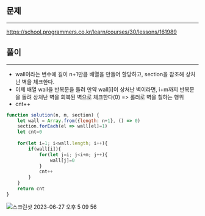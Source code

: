 ## 문제
---
https://school.programmers.co.kr/learn/courses/30/lessons/161989

## 풀이
---
- wall이라는 변수에 길이 n+1만큼 배열을 만들어 할당하고, section을 참조해 상처난 벽을 체크한다.
- 이제 배열 wall을 반복문을 돌려 만약 wall[i]이 상처난 벽이라면, i+m까지 반복문을 돌려 상처난 벽을 회복된 벽으로 체크한다(0) => 롤러로 벽을 칠하는 행위
- cnt++
```jsx
function solution(n, m, section) {
    let wall = Array.from({length: n+1}, () => 0)
    section.forEach(el => wall[el]=1)
    let cnt=0
    
    for(let i=1; i<wall.length; i++){
        if(wall[i]){
            for(let j=i; j<i+m; j++){
                wall[j]=0
            }
            cnt++
        }
    }
    return cnt
}
```
![스크린샷 2023-06-27 오후 5 09 56](https://github.com/soyoung931014/study/assets/80194405/dad617f2-1b9e-4b98-bb78-c88daa352ce4)
